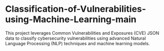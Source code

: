 # Classification-of-Vulnerabilities-using-Machine-Learning-main
This project leverages Common Vulnerabilities and Exposures (CVE) JSON data to classify cybersecurity vulnerabilities using advanced Natural Language Processing (NLP) techniques and machine learning models.
